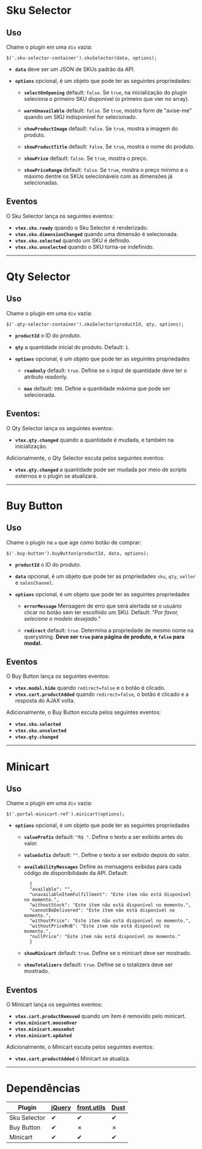 # Sku Selector

## Uso

Chame o plugin em uma `div` vazia:

    $('.sku-selector-container').skuSelector(data, options);

- <b>`data`</b> deve ser um JSON de SKUs padrão da API.

- <b>`options`</b> opcional, é um objeto que pode ter as seguintes propriedades:
    - <b>`selectOnOpening`</b>
        default: `false`. Se `true`, na inicialização do plugin seleciona o primeiro SKU disponível (o primeiro que vier no array).

    - <b>`warnUnavailable`</b>
        default: `false`. Se `true`, mostra form de "avise-me" quando um SKU indisponível for selecionado.

    - <b>`showProductImage`</b>
        default: `false`. Se `true`, mostra a imagem do produto.

    - <b>`showProductTitle`</b>
        default: `false`. Se `true`, mostra o nome do produto.

    - <b>`showPrice`</b>
        default: `false`. Se `true`, mostra o preço.

    - <b>`showPriceRange`</b>
        default: `false`. Se `true`, mostra o preço mínimo e o máximo dentre os SKUs selecionáveis com as dimensões já selecionadas.

## Eventos

O Sku Selector lança os seguintes eventos:

- <b>`vtex.sku.ready`</b> quando o Sku Selector é renderizado.
- <b>`vtex.sku.dimensionChanged`</b> quando uma dimensão é selecionada.
- <b>`vtex.sku.selected`</b> quando um SKU é definido.
- <b>`vtex.sku.unselected`</b> quando o SKU torna-se indefinido.


---

# Qty Selector

## Uso

Chame o plugin em uma `div` vazia:

    $('.qty-selector-container').skuSelector(productId, qty, options);

- <b>`productId`</b> o ID do produto.

- <b>`qty`</b> a quantidade inicial do produto. Default: `1`.

- <b>`options`</b> opcional, é um objeto que pode ter as seguintes propriedades

    - <b>`readonly`</b>
        default: `true`. Define se o input de quantidade deve ter o atributo readonly.

   - <b>`max`</b>
        default: `999`. Define a quantidade máxima que pode ser selecionada.


## Eventos:

O Qty Selector lança os seguintes eventos:

- <b>`vtex.qty.changed`</b> quando a quantidade é mudada, e também na inicialização.

Adicionalmente, o Qty Selector escuta pelos seguintes eventos:

- <b>`vtex.qty.changed`</b> a quantidade pode ser mudada por meio de scripts externos e o plugin se atualizará.

---

# Buy Button

## Uso

Chame o plugin na `a` que age como botão de comprar:

    $('.buy-button').buyButton(productId, data, options);

- <b>`productId`</b> o ID do produto.

- <b>`data`</b> opcional, é um objeto que pode ter as propriedades `sku`, `qty`, `seller` e `salesChannel`.

- <b>`options`</b> opcional, é um objeto que pode ter as seguintes propriedades

    - <b>`errorMessage`</b>
        Mensagem de erro que será alertada se o usuário clicar no botão sem ter escolhido um SKU. Default: *"Por favor, selecione o modelo desejado."*

    - <b>`redirect`</b>
        default: `true`. Determina a propriedade de mesmo nome na querystring. <b>Deve ser `true` para página de produto, e `false` para modal.</b>

## Eventos

O Buy Button lança os seguintes eventos:

- <b>`vtex.modal.hide`</b> quando `redirect=false` e o botão é clicado.
- <b>`vtex.cart.productAdded`</b> quando `redirect=false`, o botão é clicado e a resposta do AJAX volta.

Adicionalmente, o Buy Button escuta pelos seguintes eventos:

- <b>`vtex.sku.selected`</b>
- <b>`vtex.sku.unselected`</b>
- <b>`vtex.qty.changed`</b>


---

# Minicart

## Uso

Chame o plugin em uma `div` vazia:

    $('.portal-minicart-ref').minicart(options);

- <b>`options`</b> opcional, é um objeto que pode ter as seguintes propriedades

    - <b>`valuePrefix`</b>
        default: `"R$ "`. Define o texto a ser exibido antes do valor.

    - <b>`valueSufix`</b>
        default: `""`. Define o texto a ser exibido depois do valor.

    - <b>`availabilityMessages`</b>
        Define as mensagens exibidas para cada código de disponibilidade da API. Default:

            {
    		"available": "",
    		"unavailableItemFulfillment": "Este item não está disponível no momento.",
    		"withoutStock": "Este item não está disponível no momento.",
    		"cannotBeDelivered": "Este item não está disponível no momento.",
    		"withoutPrice": "Este item não está disponível no momento.",
    		"withoutPriceRnB": "Este item não está disponível no momento.",
    		"nullPrice": "Este item não está disponível no momento."
            }

    - <b>`showMinicart`</b>
        default: `true`. Define se o minicart deve ser mostrado.

    - <b>`showTotalizers`</b>
        default: `true`. Define se o totalizers deve ser mostrado.

## Eventos

O Minicart lança os seguintes eventos:

- <b>`vtex.cart.productRemoved`</b> quando um item é removido pelo minicart.
- <b>`vtex.minicart.mouseOver`</b>
- <b>`vtex.minicart.mouseOut`</b>
- <b>`vtex.minicart.updated`</b>

Adicionalmente, o Minicart escuta pelos seguintes eventos:

- <b>`vtex.cart.productAdded`</b> o Minicart se atualiza.


---

# Dependências

| Plugin       | [jQuery][] | [front.utils][] | [Dust][]|
| ------------ | --- | --- | --- |
| Sku Selector |  ✔  |  ✔  |  ✔  |
| Buy Button   |  ✔  |  ✗  |  ✗  |
| Minicart     |  ✔  |  ✔  |  ✔  |


  [jQuery]: http://www.jquery.com
  [front.utils]: https://github.com/vtex/front.utils
  [Dust]: http://linkedin.github.io/dustjs/